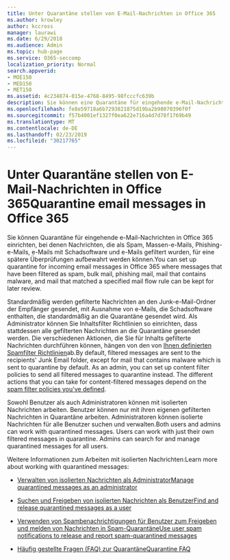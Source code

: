 ```yaml
---
title: Unter Quarantäne stellen von E-Mail-Nachrichten in Office 365
ms.author: krowley
author: kccross
manager: laurawi
ms.date: 6/29/2018
ms.audience: Admin
ms.topic: hub-page
ms.service: O365-seccomp
localization_priority: Normal
search.appverid:
- MOE150
- MED150
- MET150
ms.assetid: 4c234874-015e-4768-8495-98fcccfc639b
description: Sie können eine Quarantäne für eingehende e-Mail-Nachrichten in Office 365 einrichten, in der eingehende e-Mail-Nachrichten, die als Spam, Massen, Phishing-e-Mails und Schadsoftware gefiltert wurden, zur späteren Überprüfungen aufbewahrt werden können.
ms.openlocfilehash: fe8e59718a6b7293821875d19ba2b98070396f0f
ms.sourcegitcommit: f57b4001ef1327f0ea622e716a4d7d78f1769b49
ms.translationtype: MT
ms.contentlocale: de-DE
ms.lasthandoff: 02/23/2019
ms.locfileid: "30217765"
---
```

# <a name="quarantine-email-messages-in-office-365"></a><span data-ttu-id="a4d6b-103">Unter Quarantäne stellen von E-Mail-Nachrichten in Office 365</span><span class="sxs-lookup"><span data-stu-id="a4d6b-103">Quarantine email messages in Office 365</span></span>

<span data-ttu-id="a4d6b-104">Sie können Quarantäne für eingehende e-Mail-Nachrichten in Office 365 einrichten, bei denen Nachrichten, die als Spam, Massen-e-Mails, Phishing-e-Mails, e-Mails mit Schadsoftware und e-Mails gefiltert wurden, für eine spätere Überprüfungen aufbewahrt werden können.</span><span class="sxs-lookup"><span data-stu-id="a4d6b-104">You can set up quarantine for incoming email messages in Office 365 where messages that have been filtered as spam, bulk mail, phishing mail, mail that contains malware, and mail that matched a specified mail flow rule can be kept for later review.</span></span>
  
<span data-ttu-id="a4d6b-p101">Standardmäßig werden gefilterte Nachrichten an den Junk-e-Mail-Ordner der Empfänger gesendet, mit Ausnahme von e-Mails, die Schadsoftware enthalten, die standardmäßig an die Quarantäne gesendet wird. Als Administrator können Sie Inhaltsfilter Richtlinien so einrichten, dass stattdessen alle gefilterten Nachrichten an die Quarantäne gesendet werden. Die verschiedenen Aktionen, die Sie für Inhalts gefilterte Nachrichten durchführen können, hängen von den von [Ihnen definierten Spamfilter Richtlinien](https://go.microsoft.com/fwlink/?LinkId=799736)ab.</span><span class="sxs-lookup"><span data-stu-id="a4d6b-p101">By default, filtered messages are sent to the recipients' Junk Email folder, except for mail that contains malware which is sent to quarantine by default. As an admin, you can set up content filter policies to send all filtered messages to quarantine instead. The different actions that you can take for content-filtered messages depend on the [spam filter policies you've defined](https://go.microsoft.com/fwlink/?LinkId=799736).</span></span>
  
<span data-ttu-id="a4d6b-p102">Sowohl Benutzer als auch Administratoren können mit isolierten Nachrichten arbeiten. Benutzer können nur mit ihren eigenen gefilterten Nachrichten in Quarantäne arbeiten. Administratoren können isolierte Nachrichten für alle Benutzer suchen und verwalten.</span><span class="sxs-lookup"><span data-stu-id="a4d6b-p102">Both users and admins can work with quarantined messages. Users can work with just their own filtered messages in quarantine. Admins can search for and manage quarantined messages for all users.</span></span>
  
<span data-ttu-id="a4d6b-111">Weitere Informationen zum Arbeiten mit isolierten Nachrichten:</span><span class="sxs-lookup"><span data-stu-id="a4d6b-111">Learn more about working with quarantined messages:</span></span>
  
- [<span data-ttu-id="a4d6b-112">Verwalten von isolierten Nachrichten als Administrator</span><span class="sxs-lookup"><span data-stu-id="a4d6b-112">Manage quarantined messages as an administrator</span></span>](manage-quarantined-messages-and-files.md)
    
- [<span data-ttu-id="a4d6b-113">Suchen und Freigeben von isolierten Nachrichten als Benutzer</span><span class="sxs-lookup"><span data-stu-id="a4d6b-113">Find and release quarantined messages as a user</span></span>](find-and-release-quarantined-messages-as-a-user.md)
    
- [<span data-ttu-id="a4d6b-114">Verwenden von Spambenachrichtigungen für Benutzer zum Freigeben und melden von Nachrichten in Spam-Quarantäne</span><span class="sxs-lookup"><span data-stu-id="a4d6b-114">Use user spam notifications to release and report spam-quarantined messages</span></span>](use-spam-notifications-to-release-and-report-quarantined-messages.md)
    
- [<span data-ttu-id="a4d6b-115">Häufig gestellte Fragen (FAQ) zur Quarantäne</span><span class="sxs-lookup"><span data-stu-id="a4d6b-115">Quarantine FAQ</span></span>](quarantine-faq.md)
    

